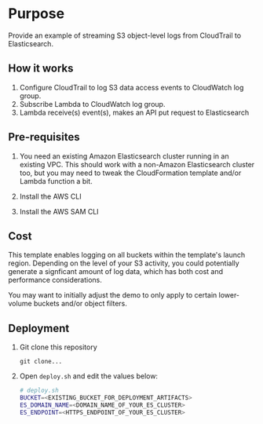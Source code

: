 # Purpose

Provide an example of streaming S3 object-level logs from CloudTrail to Elasticsearch.

## How it works

1. Configure CloudTrail to log S3 data access events to CloudWatch log group. 
2. Subscribe Lambda to CloudWatch log group. 
3. Lambda receive(s) event(s), makes an API put request to Elasticsearch

## Pre-requisites

1. You need an existing Amazon Elasticsearch cluster running in an existing VPC. 
This should work with a non-Amazon Elasticsearch cluster too, but you may need
to tweak the CloudFormation template and/or Lambda function a bit. 

2. Install the AWS CLI

3. Install the AWS SAM CLI

## Cost

This template enables logging on all buckets within the template's launch region. 
Depending on the level of your S3 activity, you could potentially generate a 
signficant amount of log data, which has both cost and performance considerations.

You may want to initially adjust the demo to only apply to certain lower-volume
buckets and/or object filters. 

## Deployment

1. Git clone this repository

    `git clone...`

2. Open `deploy.sh` and edit the values below: 

    ```sh
    # deploy.sh
    BUCKET=<EXISTING_BUCKET_FOR_DEPLOYMENT_ARTIFACTS>
    ES_DOMAIN_NAME=<DOMAIN_NAME_OF_YOUR_ES_CLUSTER>
    ES_ENDPOINT=<HTTPS_ENDPOINT_OF_YOUR_ES_CLUSTER>
    ```
